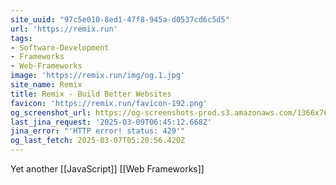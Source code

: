 ```yaml
---
site_uuid: "97c5e010-8ed1-47f8-945a-d0537cd6c5d5"
url: 'https://remix.run'
tags:
- Software-Development
- Frameworks
- Web-Frameworks
image: 'https://remix.run/img/og.1.jpg'
site_name: Remix
title: Remix - Build Better Websites
favicon: 'https://remix.run/favicon-192.png'
og_screenshot_url: https://og-screenshots-prod.s3.amazonaws.com/1366x768/80/false/058a1aad5ae3b17e9ac3071419239fe078d62e533a7c48380c204b444a53fe80.jpeg
last_jina_request: '2025-03-09T06:45:12.668Z'
jina_error: "'HTTP error! status: 429'"
og_last_fetch: 2025-03-07T05:20:56.420Z
---
```



Yet another [[JavaScript]] [[Web Frameworks]]
